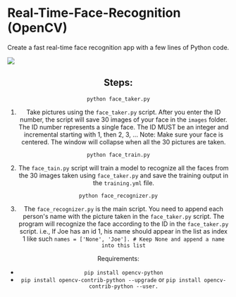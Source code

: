 # Real-Time-Face-Recognition (OpenCV)

Create a fast real-time face recognition app with a few lines of Python code.

<img src = 'https://github.com/medsriha/Real-Time-Face-Recognition/blob/master/gif.gif?raw=true'><center>

## Steps:

`python face_taker.py`
1) Take pictures using the `face_taker.py` script. After you enter the ID number, the script will save 30 images of your face in the `images` folder. The ID number represents a single face. The ID MUST be an integer and incremental starting with 1, then 2, 3, ...
Note: Make sure your face is centered. The window will collapse when all the 30 pictures are taken.


`python face_train.py`

2) The `face_tain.py` script will train a model to recognize all the faces from the 30 images taken using `face_taker.py` and save the training output in the `training.yml` file.


`python face_recognizer.py`

3) The `face_recognizer.py` is the main script. You need to append each person's name with the picture taken in the `face_taker.py` script. The program will recognize the face according to the ID  in the `face_taker.py` script. i.e., If Joe has an id 1, his name should appear in the list as index 1 like such 
`names = ['None', 'Joe']. # Keep None and append a name into this list`

Requirements:

- `pip install opencv-python`
- `pip install opencv-contrib-python --upgrade` or `pip install opencv-contrib-python --user.`
